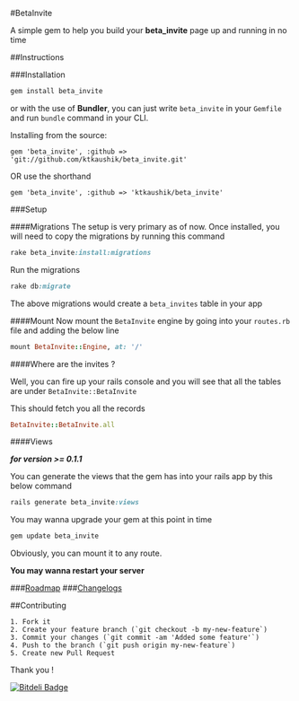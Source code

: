 #BetaInvite

A simple gem to help you build your __beta_invite__ page up and running in no time

##Instructions

###Installation

```ruby
gem install beta_invite
```

or with the use of __Bundler__, you can just write `beta_invite` in your `Gemfile` and run `bundle` command in your CLI.

Installing from the source:

```
gem 'beta_invite', :github => 'git://github.com/ktkaushik/beta_invite.git'
```

OR use the shorthand

```
gem 'beta_invite', :github => 'ktkaushik/beta_invite'
```

###Setup

####Migrations
The setup is very primary as of now. Once installed, you will need to copy the migrations by running this command

```ruby
rake beta_invite:install:migrations
```

Run the migrations

```ruby
rake db:migrate
```

The above migrations would create a `beta_invites` table in your app

####Mount
Now mount the `BetaInvite` engine by going into your `routes.rb` file and adding the below line

```ruby
mount BetaInvite::Engine, at: '/'
```

####Where are the invites ?

Well, you can fire up your rails console and you will see that all the tables are under `BetaInvite::BetaInvite`

This should fetch you all the records

```ruby
BetaInvite::BetaInvite.all
```

####Views

___for version >= 0.1.1___

You can generate the views that the gem has into your rails app by this below command

```ruby
rails generate beta_invite:views
```

You may wanna upgrade your gem at this point in time

```ruby
gem update beta_invite
```

Obviously, you can mount it to any route.

__You may wanna restart your server__

###[Roadmap](https://github.com/ktkaushik/beta_invite/wiki/Roadmap)
###[Changelogs](https://github.com/ktkaushik/beta_invite/wiki/Changelog)

##Contributing
```
1. Fork it
2. Create your feature branch (`git checkout -b my-new-feature`)
3. Commit your changes (`git commit -am 'Added some feature'`)
4. Push to the branch (`git push origin my-new-feature`)
5. Create new Pull Request
```

Thank you !


[![Bitdeli Badge](https://d2weczhvl823v0.cloudfront.net/ktkaushik/beta_invite/trend.png)](https://bitdeli.com/free "Bitdeli Badge")

